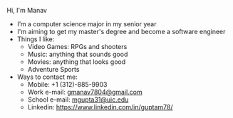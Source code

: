 Hi, I'm Manav
- I’m a computer science major in my senior year
- I'm aiming to get my master's degree and become a software engineer
- Things I like:
  - Video Games: RPGs and shooters
  - Music: anything that sounds good
  - Movies: anything that looks good
  - Adventure Sports
- Ways to contact me:
  - Mobile: +1 (312)-885-9903
  - Work e-mail: gmanav7804@gmail.com
  - School e-mail: mgupta31@uic.edu
  - Linkedin: https://www.linkedin.com/in/guptam78/
